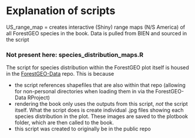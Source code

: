 # Explanation of scripts

US_range_map = creates interactive (Shiny) range maps (N/S America) of all ForestGEO species in the book. Data is pulled from BIEN and sourced in the script

### Not present here: species_distribution_maps.R
The script for species distribution within the ForestGEO plot itself is housed in the [ForestGEO-Data](https://github.com/SCBI-ForestGEO/SCBI-ForestGEO-Data/tree/master/R_scripts) repo. This is because 
- the script references shapefiles that are also within that repo (allowing for non-personal directories when loading them in via the ForestGEO-Data RProject)
- rendering the book only uses the outputs from this script, *not* the script itself. What the script does is create individual .jpg files showing each species distribution in the plot. These images are saved to the plotbook folder, which are then called to the book.
- this script was created to originally be in the public repo
